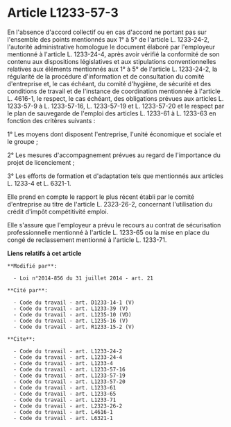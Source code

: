 # Article L1233-57-3

En l'absence d'accord collectif ou en cas d'accord ne portant pas sur l'ensemble des points mentionnés aux 1° à 5° de
l'article L. 1233-24-2, l'autorité administrative homologue le document élaboré par l'employeur mentionné à l'article L.
1233-24-4, après avoir vérifié la conformité de son contenu aux dispositions législatives et aux stipulations
conventionnelles relatives aux éléments mentionnés aux 1° à 5° de l'article L. 1233-24-2, la régularité de la procédure
d'information et de consultation du comité d'entreprise et, le cas échéant, du comité d'hygiène, de sécurité et des
conditions de travail et de l'instance de coordination mentionnée à l'article L. 4616-1, le respect, le cas échéant, des
obligations prévues aux articles L. 1233-57-9 à L. 1233-57-16, L. 1233-57-19 et L. 1233-57-20 et le respect par le plan de
sauvegarde de l'emploi des articles L. 1233-61 à L. 1233-63 en fonction des critères suivants : 

1° Les moyens dont disposent l'entreprise, l'unité économique et sociale et le groupe ; 

2° Les mesures d'accompagnement prévues au regard de l'importance du projet de licenciement ; 

3° Les efforts de formation et d'adaptation tels que mentionnés aux articles L. 1233-4 et L. 6321-1. 

Elle prend en compte le rapport le plus récent établi par le comité d'entreprise au titre de l'article L. 2323-26-2,
concernant l'utilisation du crédit d'impôt compétitivité emploi. 

Elle s'assure que l'employeur a prévu le recours au contrat de sécurisation professionnelle mentionné à l'article L. 1233-65
ou la mise en place du congé de reclassement mentionné à l'article L. 1233-71.

**Liens relatifs à cet article**

	**Modifié par**:

	  - Loi n°2014-856 du 31 juillet 2014 - art. 21

	**Cité par**:

	  - Code du travail - art. D1233-14-1 (V)
	  - Code du travail - art. L1233-39 (V)
	  - Code du travail - art. L1235-10 (VD)
	  - Code du travail - art. L1235-16 (V)
	  - Code du travail - art. R1233-15-2 (V)

	**Cite**:

	  - Code du travail - art. L1233-24-2
	  - Code du travail - art. L1233-24-4
	  - Code du travail - art. L1233-4
	  - Code du travail - art. L1233-57-16
	  - Code du travail - art. L1233-57-19
	  - Code du travail - art. L1233-57-20
	  - Code du travail - art. L1233-61
	  - Code du travail - art. L1233-65
	  - Code du travail - art. L1233-71
	  - Code du travail - art. L2323-26-2
	  - Code du travail - art. L4616-1
	  - Code du travail - art. L6321-1
